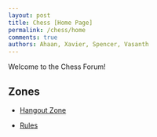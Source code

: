 ```yaml
---
layout: post
title: Chess [Home Page]
permalink: /chess/home
comments: true
authors: Ahaan, Xavier, Spencer, Vasanth
---
```


Welcome to the Chess Forum!

## Zones
- <a href="{{site.baseurl}}/chess/hangout">Hangout Zone</a>

- <a href="{{site.baseurl}}/chess/rules">Rules</a>